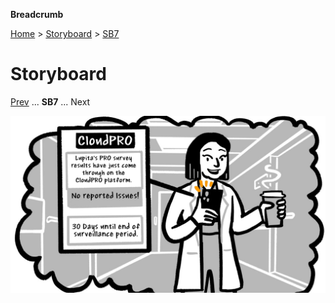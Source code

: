 **Breadcrumb**

[Home](../home.md) > [Storyboard](storyboard_1.md) > [SB7](storyboard_7.md)

# Storyboard
[Prev](storyboard_6.md) ... **SB7** ...  Next

![Surgeon easily monitoring patient recovery](../img/storyboard/storyboard_p7.jpg)